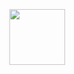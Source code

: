 <img align="middle" width="100" height="100" src=!(https://user-images.githubusercontent.com/63995055/81331748-ae8f4680-90bf-11ea-9271-f5290a5ef706.gif)>
